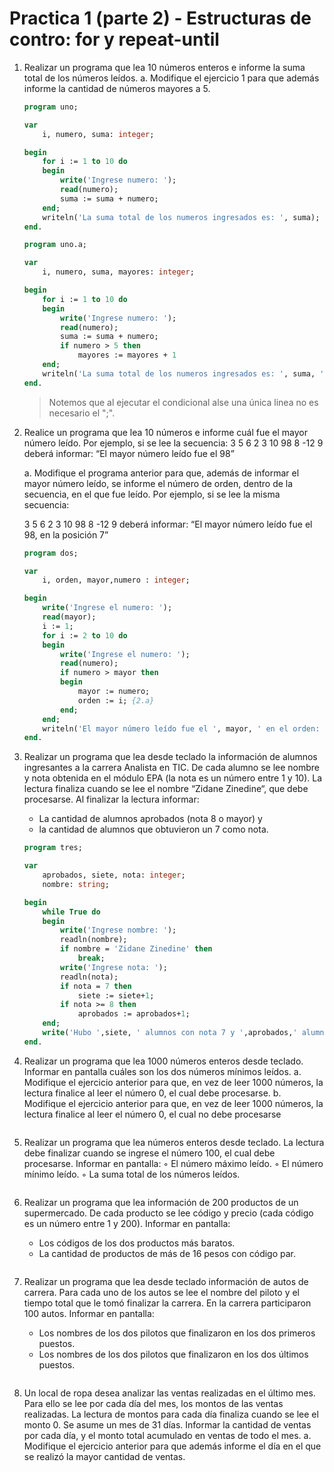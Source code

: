 # Practica 1 (parte 2) - Estructuras de contro: for y repeat-until

1. Realizar un programa que lea 10 números enteros e informe la suma total de los números leídos.
    a. Modifique el ejercicio 1 para que además informe la cantidad de números mayores a 5.

    ```pascal
    program uno;

    var 
        i, numero, suma: integer;

    begin
        for i := 1 to 10 do
        begin
            write('Ingrese numero: ');
            read(numero);
            suma := suma + numero;
        end;
        writeln('La suma total de los numeros ingresados es: ', suma);
    end.
    ```
    
    ```pascal
    program uno.a;

    var 
        i, numero, suma, mayores: integer;

    begin
        for i := 1 to 10 do
        begin
            write('Ingrese numero: ');
            read(numero);
            suma := suma + numero;
            if numero > 5 then
                mayores := mayores + 1
        end;
        writeln('La suma total de los numeros ingresados es: ', suma, ' y los mayores a 5 son: ', mayores);
    end.
    ```
    > Notemos que al ejecutar el condicional alse una única linea no es necesario el ";".

2. Realice un programa que lea 10 números e informe cuál fue el mayor número leído. Por ejemplo, si se lee la secuencia:
    3 5 6 2 3 10 98 8 -12 9    deberá informar: “El mayor número leído fue el 98”

    a. Modifique el programa anterior para que, además de informar el mayor número leído, se informe el número de orden, dentro de la secuencia, en el que fue leído. Por ejemplo, si se lee la misma secuencia:

    3 5 6 2 3 10 98 8 -12 9     deberá informar: “El mayor número leído fue el 98, en la posición 7”

    ```pascal
    program dos;

    var 
        i, orden, mayor,numero : integer;

    begin
        write('Ingrese el numero: ');
        read(mayor);
        i := 1;
        for i := 2 to 10 do
        begin
            write('Ingrese el numero: ');
            read(numero);
            if numero > mayor then
            begin
                mayor := numero;
                orden := i; {2.a}
            end;
        end;
        writeln('El mayor número leído fue el ', mayor, ' en el orden: ', orden); {2.a}
    end.
    ```

3. Realizar un programa que lea desde teclado la información de alumnos ingresantes a la carrera Analista en TIC. De cada alumno se lee nombre y nota obtenida en el módulo EPA (la nota es un número entre 1 y 10). La lectura finaliza cuando se lee el nombre “Zidane Zinedine“, que debe procesarse. Al finalizar la lectura informar:
    - La cantidad de alumnos aprobados (nota 8 o mayor) y
    - la cantidad de alumnos que obtuvieron un 7 como nota.

    ```pascal
    program tres;

    var 
        aprobados, siete, nota: integer;
        nombre: string;

    begin
        while True do
        begin
            write('Ingrese nombre: ');
            readln(nombre);
            if nombre = 'Zidane Zinedine' then
                break;
            write('Ingrese nota: ');
            readln(nota);
            if nota = 7 then
                siete := siete+1;
            if nota >= 8 then
                aprobados := aprobados+1;
        end;
        write('Hubo ',siete, ' alumnos con nota 7 y ',aprobados,' alumnos con nota 8 o mas.');
    end.
    ```

4. Realizar un programa que lea 1000 números enteros desde teclado. Informar en pantalla cuáles son los dos números mínimos leídos.
    a. Modifique el ejercicio anterior para que, en vez de leer 1000 números, la lectura finalice al leer el número 0, el cual debe procesarse.
    b. Modifique el ejercicio anterior para que, en vez de leer 1000 números, la lectura finalice al leer el número 0, el cual no debe procesarse

    ```pascal

    ```

5. Realizar un programa que lea números enteros desde teclado. La lectura debe finalizar cuando se ingrese el número 100, el cual debe procesarse. Informar en pantalla:
    ◦ El número máximo leído.
    ◦ El número mínimo leído.
    ◦ La suma total de los números leídos.

    ```pascal

    ```

6. Realizar un programa que lea información de 200 productos de un supermercado. De cada producto se lee código y precio (cada código es un número entre 1 y 200). Informar en pantalla:
    - Los códigos de los dos productos más baratos.
    - La cantidad de productos de más de 16 pesos con código par.

    ```pascal

    ```

7. Realizar un programa que lea desde teclado información de autos de carrera. Para cada uno de los autos se lee el nombre del piloto y el tiempo total que le tomó finalizar la carrera. En la carrera participaron 100 autos. Informar en pantalla:
    - Los nombres de los dos pilotos que finalizaron en los dos primeros puestos.
    - Los nombres de los dos pilotos que finalizaron en los dos últimos puestos.

    ```pascal

    ```

8. Un local de ropa desea analizar las ventas realizadas en el último mes. Para ello se lee por cada día del mes, los montos de las ventas realizadas. La lectura de montos para cada día finaliza cuando se lee el monto 0. Se asume un mes de 31 días. Informar la cantidad de ventas por cada día, y el monto total acumulado en ventas de todo el mes.
    a. Modifique el ejercicio anterior para que además informe el día en el que se realizó la mayor cantidad de ventas.
 
    ```pascal

    ```